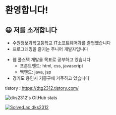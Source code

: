 # 환영합니다!

## :smiley: 저를 소개합니다
+ 수원정보과학고등학교 IT소프트웨어과를 졸업했습니다
+ 프로그래밍을 즐기는 주니어 개발자입니다
<!--   + 5개의 개인 프로젝트들을 개발했습니다  
    ([물고기 키우기](https://github.com/dks2312/submarine_Game), 
    [공룡 달리기](https://github.com/dks2312/Chrome-dino), 
    [계산기](https://github.com/dks2312/java_Calculator), 
    [두더지 잡기](https://github.com/dks2312/Java_Chtching_Moles_game), 
    [테트리스](https://github.com/dks2312/C-Tetris)) -->
+ 웹 풀스택 개발을 목표로 공부하고 있습니다
  + 프론트엔드: html, css, javascript
  + 백엔드: java, jsp
+ 경기도 용인시 기흥구에 거주하고 있습니다

<p>tistory : <a href="https://dtg2312.tistory.com/">https://dtg2312.tistory.com/</a><br>
<p class="has-line-data" data-line-start="5" data-line-end="6"><img src="https://github-readme-stats.vercel.app/api?username=dks2312&amp;show_icons=true&amp;theme=buefy" alt="dks2312's GitHub stats"></p>
<p class="has-line-data" data-line-start="9" data-line-end="10"><a href="https://solved.ac/dks2312"><img src="http://mazassumnida.wtf/api/v2/generate_badge?boj=dks2312" alt="Solved.ac dks2312"></a></p>

